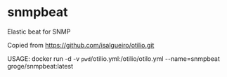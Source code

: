 # snmpbeat
Elastic beat for SNMP 

Copied from https://github.com/isalgueiro/otilio.git



USAGE:
docker run -d -v `pwd`/otilio.yml:/otilio/otilo.yml --name=snmpbeat groge/snmpbeat:latest 

